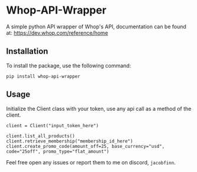 # Whop-API-Wrapper

A simple python API wrapper of Whop's API, documentation can be found at: https://dev.whop.com/reference/home

## Installation

To install the package, use the following command:

```shell
pip install whop-api-wrapper
```

## Usage
Initialize the Client class with your token, use any api call as a method of the client.

```shell
client = Client("input_token_here")

client.list_all_products()
client.retrieve_membership("membership_id_here")
client.create_promo_code(amount_off=25, base_currency="usd", code="25off", promo_type="flat_amount")
```

Feel free open any issues or report them to me on discord, `jacobfinn`.